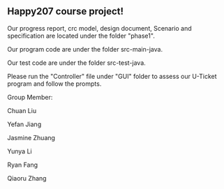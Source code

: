 ## Happy207 course project!


Our progress report, crc model, design document, Scenario and specification are located under the folder "phase1".


Our program code are under the folder src-main-java.


Our test code are under the folder src-test-java.


Please run the "Controller" file under "GUI" folder to assess our U-Ticket program and follow the prompts.

Group Member:

Chuan Liu 

Yefan Jiang 

Jasmine Zhuang

Yunya Li

Ryan Fang

Qiaoru Zhang 


